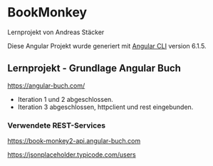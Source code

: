 # BookMonkey

Lernprojekt von Andreas Stäcker

Diese Angular Projekt wurde generiert mit  [Angular CLI](https://github.com/angular/angular-cli) version 6.1.5.

## Lernprojekt - Grundlage Angular Buch

https://angular-buch.com/

* Iteration 1 und 2 abgeschlossen.
* Iteration 3 abgeschlossen, httpclient und rest eingebunden.


### Verwendete REST-Services

https://book-monkey2-api.angular-buch.com

https://jsonplaceholder.typicode.com/users

